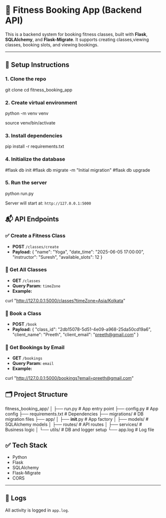 # 🧘 Fitness Booking App (Backend API)

This is a backend system for booking fitness classes, built with **Flask**, **SQLAlchemy**, and **Flask-Migrate**. It supports creating classes,viewing classes, booking slots, and viewing bookings.

---

## 🚀 Setup Instructions

### 1. Clone the repo

git clone <repo-url>
cd fitness_booking_app

### 2. Create virtual environment

python -m venv venv

source venv/bin/activate

### 3. Install dependencies

pip install -r requirements.txt

### 4. Initialize the database

#flask db init
#flask db migrate -m "Initial migration"
#flask db upgrade

### 5. Run the server

python run.py

Server will start at: `http://127.0.0.1:5000`

## 📬 API Endpoints

### ✅ Create a Fitness Class
- **POST** `/classes/create`
- **Payload:**
{
  "name": "Yoga",
  "date_time": "2025-06-05 17:00:00",
  "instructor": "Suresh",
  "available_slots": 12
}

### 📅 Get All Classes
- **GET** `/classes`
- **Query Param:** `timeZone`
- **Example:**
  
curl "http://127.0.0.1:5000/classes?timeZone=Asia/Kolkata"

### 📝 Book a Class
- **POST** `/book`
- **Payload:**
{
  "class_id": "2db15078-5d51-4e09-a968-25da50cd19a6",
  "client_name": "Preeth",
  "client_email": "preeth@gmail.com"
}

### 📄 Get Bookings by Email
- **GET** `/bookings`
- **Query Param:** `email`
- **Example:**
  
curl "http://127.0.0.1:5000/bookings?email=preeth@gmail.com"

## 🗂️ Project Structure

fitness_booking_app/
│
├── run.py            # App entry point
├── config.py         # App config
├── requirements.txt  # Dependencies
├── migrations/       # DB migration files
├── app/
│   ├── __init__.py       # App factory
│   ├── models/           # SQLAlchemy models
│   ├── routes/           # API routes
│   ├── services/         # Business logic
│   └── utils/            # DB and logger setup
└── app.log           # Log file

## ✅ Tech Stack

- Python
- Flask
- SQLAlchemy
- Flask-Migrate
- CORS

---

## 📝 Logs

All activity is logged in `app.log`.
